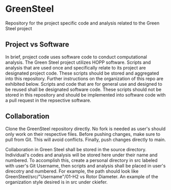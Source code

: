 # GreenSteel
Repository for the project specific code and analysis related to the Green Steel project

## Project vs Software

In brief, project code uses software code to conduct computational analysis.  The Green Steel project utilizes HOPP software.  Scripts and analysis that are used once and specifically relate to its project are designated project code.  These scripts should be stored and aggregated into this repository.  Further instructions on the organization of this repo are exhibited below.  Scripts and code that are for general use and designed to be reused shall be designated software code.  These scripts should not be stored in this repository and should be implemented into software code with a pull request in the repsective software.

## Collaboration
Clone the GreenSteel repository directly.  No fork is needed as user's should only work on their respective files.  Before pushing changes, make sure to pull from Git.  This will avoid conflicts.  Finally, push changes directly to main.

Collaboration in Green Steel shall be stored in the source directory.  Individual's codes and analysis will be stored here under their name and numbered.  To accomplish this, create a personal directory in src labeled with user's Git Username, then scripts and analysis shall be placed in user's direcotry and numbered.  For example, the path should look like GreenSteel/src/"Username"/01-H2 vs Rotor Diameter.  An example of the organization style desired is in src under ckiefer.
                

